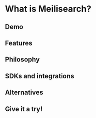 # What is Meilisearch?

## Demo

## Features

## Philosophy

## SDKs and integrations

## Alternatives

## Give it a try!

